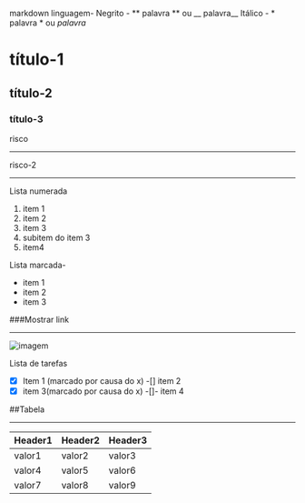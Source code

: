 markdown linguagem-
Negrito - ** palavra ** ou  __ palavra__
Itálico - * palavra * ou _palavra_
# título-1
## título-2
### título-3
risco
____
risco-2
***
Lista numerada
1. item 1
1. item 2
39282. item 3
  123. subitem do item 3
1. item4

Lista marcada-

* item 1
* item 2
* item 3

  
###Mostrar link
***
![imagem](https://avatars.githubusercontent.com/u/59704711?s=200&v=4)

  Lista de tarefas
  -[x] Item 1 (marcado por causa do x)
  -[] item 2
  -[x] item 3(marcado por causa do x)
  -[]- item 4

  ##Tabela
  ***
  Header1 | Header2 | Header3
  --|--|--
  valor1|valor2|valor3
  valor4|valor5|valor6
  valor7|valor8|valor9
